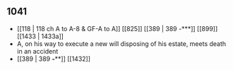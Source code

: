 ## 1041
- [[118 | 118 ch A to A-8 &amp; GF-A to A]] [[825]] [[389 | 389 -***]] [[899]] [[1433 | 1433a]] 
- A, on his way to execute a new will disposing of his estate, meets death in an accident
- [[389 | 389 ***-*****]] [[1432]] 

